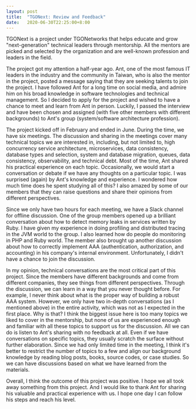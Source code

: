 ```yaml
---
layout: post
title:  "TGONext: Review and Feedback"
date:   2020-06-30T22:25:00+8:00
---
```


TGONext is a project under TGONetworks that helps educate and grow "next-generation" technical leaders through mentorship. All the mentors are picked and selected by the organization and are well-known profession and leaders in the field.

The project got my attention a half-year ago. Ant, one of the most famous IT leaders in the industry and the community in Taiwan, who is also the mentor in the project, posted a message saying that they are seeking talents to join the project. I have followed Ant for a long time on social media, and admire him on his broad knowledge in software technologies and technical management. So I decided to apply for the project and wished to have a chance to meet and learn from Ant in person. Luckily, I passed the interview and have been chosen and assigned (with five other members with different backgrounds) to Ant's group (system/software architecture profession).

The project kicked off in February and ended in June. During the time, we have six meetings. The discussion and sharing in the meetings cover many technical topics we are interested in, including, but not limited to, high concurrency service architecture, microservices, data consistency, database types and selection, system and database migration, queues, data consistency, observability, and technical debt. Most of the time, Ant shared his practical experience on each topic. Occasionally, we would start a conversation or debate if we have any thoughts on a particular topic. I was surprised (again) by Ant's knowledge and experience. I wondered how much time does he spent studying all of this? I also amazed by some of our members that they can raise questions and share their opinions from different perspectives.

Since we only have two hours for each meeting, we have a Slack channel for offline discussion. One of the group members opened up a brilliant conversation about how to detect memory leaks in services written by Ruby. I have given my experience in doing profiling and distributed tracing in the JVM world to the group. I also learned how do people do monitoring in PHP and Ruby world. The member also brought up another discussion about how to correctly implement AAA (authentication, authorization, and accounting) in his company's internal environment. Unfortunately, I didn't have a chance to join the discussion.

In my opinion, technical conversations are the most critical part of this project. Since the members have different backgrounds and come from different companies, they see things from different perspectives. Through the discussion, we can learn in a way that you never thought before. For example, I never think about what is the proper way of building a robust AAA system. However, we only have two in-depth conversations (as I mentioned above) in the entire activity, which was not as I expected in the first place. Why is that? I think the biggest issue here is too many topics we liked to cover in the mentorship, but none of us are experienced enough and familiar with all these topics to support us for the discussion. All we can do is listen to Ant's sharing with no feedback at all. Even if we have conversations on specific topics, they usually scratch the surface without further elaboration. Since we had only limited time in the meeting, I think it's better to restrict the number of topics to a few and align our background knowledge by reading blog posts, books, source codes, or case studies. So we can have discussions based on what we have learned from the materials.

Overall, I think the outcome of this project was positive. I hope we all took away something from this project. And I would like to thank Ant for sharing his valuable and practical experience with us. I hope one day I can follow his steps and reach his level.
